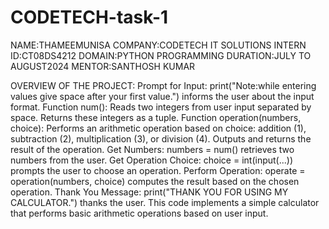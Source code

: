 # CODETECH-task-1
NAME:THAMEEMUNISA
COMPANY:CODETECH IT SOLUTIONS
INTERN ID:CT08DS4212
DOMAIN:PYTHON PROGRAMMING
DURATION:JULY TO AUGUST2024
MENTOR:SANTHOSH KUMAR

OVERVIEW OF THE PROJECT:
Prompt for Input: print("Note:while entering values give space after your first value.") informs the user about the input format.
Function num():
Reads two integers from user input separated by space.
Returns these integers as a tuple.
Function operation(numbers, choice):
Performs an arithmetic operation based on choice: addition (1), subtraction (2), multiplication (3), or division (4).
Outputs and returns the result of the operation.
Get Numbers: numbers = num() retrieves two numbers from the user.
Get Operation Choice: choice = int(input(...)) prompts the user to choose an operation.
Perform Operation: operate = operation(numbers, choice) computes the result based on the chosen operation.
Thank You Message: print("THANK YOU FOR USING MY CALCULATOR.") thanks the user.
This code implements a simple calculator that performs basic arithmetic operations based on user input.



